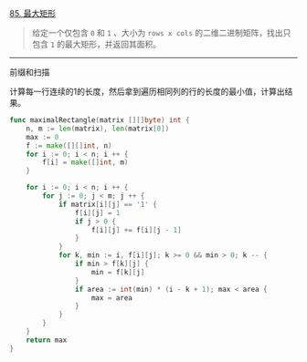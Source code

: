 [85. 最大矩形](https://leetcode.cn/problems/maximal-rectangle/)

> 给定一个仅包含 `0` 和 `1` 、大小为 `rows x cols` 的二维二进制矩阵，找出只包含 `1` 的最大矩形，并返回其面积。

---

前缀和扫描

计算每一行连续的1的长度，然后拿到遍历相同列的行的长度的最小值，计算出结果。

```go
func maximalRectangle(matrix [][]byte) int {
    n, m := len(matrix), len(matrix[0])
    max := 0
    f := make([][]int, n)
    for i := 0; i < n; i ++ {
        f[i] = make([]int, m)
    }

    for i := 0; i < n; i ++ {
        for j := 0; j < m; j ++ {
            if matrix[i][j] == '1' {
                f[i][j] = 1
                if j > 0 {
                    f[i][j] += f[i][j - 1]
                }
            }
            for k, min := i, f[i][j]; k >= 0 && min > 0; k -- {
                if min > f[k][j] {
                    min = f[k][j]
                }
                if area := int(min) * (i - k + 1); max < area {
                    max = area
                }
            }
        }
    }
    return max
}
```

